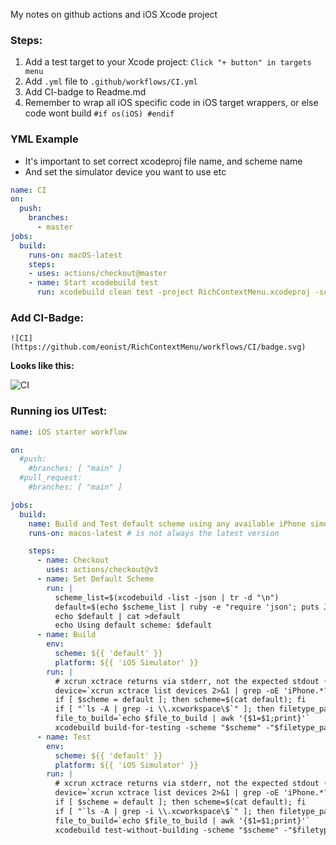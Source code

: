 My notes on github actions and iOS Xcode project<!--more-->

### Steps:
1. Add a test target to your Xcode project: `Click "+ button" in targets menu`
2. Add `.yml` file to `.github/workflows/CI.yml`
3. Add CI-badge to Readme.md
4. Remember to wrap all iOS specific code in iOS target wrappers, or else code wont build `#if os(iOS) #endif`

### YML Example
- It's important to set correct xcodeproj file name, and scheme name
- And set the simulator device you want to use etc

```yml
name: CI
on:
  push:
    branches:
      - master
jobs:
  build:
    runs-on: macOS-latest
    steps:
    - uses: actions/checkout@master
    - name: Start xcodebuild test
      run: xcodebuild clean test -project RichContextMenu.xcodeproj -scheme RichContextMenu -destination "platform=iOS Simulator,name=iPhone 11 Pro"
```

### Add CI-Badge:
`![CI](https://github.com/eonist/RichContextMenu/workflows/CI/badge.svg)`

**Looks like this:**   

![CI](https://github.com/eonist/RichContextMenu/workflows/CI/badge.svg)

### Running ios UITest:
```yml
name: iOS starter workflow

on:
  #push:
    #branches: [ "main" ]
  #pull_request:
    #branches: [ "main" ]

jobs:
  build:
    name: Build and Test default scheme using any available iPhone simulator
    runs-on: macos-latest # is not always the latest version

    steps:
      - name: Checkout
        uses: actions/checkout@v3
      - name: Set Default Scheme
        run: |
          scheme_list=$(xcodebuild -list -json | tr -d "\n")
          default=$(echo $scheme_list | ruby -e "require 'json'; puts JSON.parse(STDIN.gets)['project']['targets'][0]")
          echo $default | cat >default
          echo Using default scheme: $default
      - name: Build
        env:
          scheme: ${{ 'default' }}
          platform: ${{ 'iOS Simulator' }}
        run: |
          # xcrun xctrace returns via stderr, not the expected stdout (see https://developer.apple.com/forums/thread/663959)
          device=`xcrun xctrace list devices 2>&1 | grep -oE 'iPhone.*?[^\(]+' | head -1 | awk '{$1=$1;print}' | sed -e "s/ Simulator$//"`
          if [ $scheme = default ]; then scheme=$(cat default); fi
          if [ "`ls -A | grep -i \\.xcworkspace\$`" ]; then filetype_parameter="workspace" && file_to_build="`ls -A | grep -i \\.xcworkspace\$`"; else filetype_parameter="project" && file_to_build="`ls -A | grep -i \\.xcodeproj\$`"; fi
          file_to_build=`echo $file_to_build | awk '{$1=$1;print}'`
          xcodebuild build-for-testing -scheme "$scheme" -"$filetype_parameter" "$file_to_build" -destination "platform=$platform,name=$device"
      - name: Test
        env:
          scheme: ${{ 'default' }}
          platform: ${{ 'iOS Simulator' }}
        run: |
          # xcrun xctrace returns via stderr, not the expected stdout (see https://developer.apple.com/forums/thread/663959)
          device=`xcrun xctrace list devices 2>&1 | grep -oE 'iPhone.*?[^\(]+' | head -1 | awk '{$1=$1;print}' | sed -e "s/ Simulator$//"`
          if [ $scheme = default ]; then scheme=$(cat default); fi
          if [ "`ls -A | grep -i \\.xcworkspace\$`" ]; then filetype_parameter="workspace" && file_to_build="`ls -A | grep -i \\.xcworkspace\$`"; else filetype_parameter="project" && file_to_build="`ls -A | grep -i \\.xcodeproj\$`"; fi
          file_to_build=`echo $file_to_build | awk '{$1=$1;print}'`
          xcodebuild test-without-building -scheme "$scheme" -"$filetype_parameter" "$file_to_build" -destination "platform=$platform,name=$device"

```
